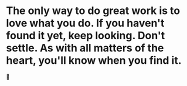 # The only way to do great work is to love what you do. If you haven't found it yet, keep looking. Don't settle. As with all matters of the heart, you'll know when you find it.
🐂

<!--
**edddyguo/edddyguo** is a ✨ _special_ ✨ repository because its `README.md` (this file) appears on your GitHub profile.1

Here are some ideas to get you started:

- 🔭 I’m currently working on ...
- 🌱 I’m currently learning ...
- 👯 I’m looking to collaborate on ...
- 🤔 I’m looking for help with ...
- 💬 Ask me about ...
- 📫 How to reach me: ...
- 😄 Pronouns: ...
- ⚡ Fun fact: ...
-->
